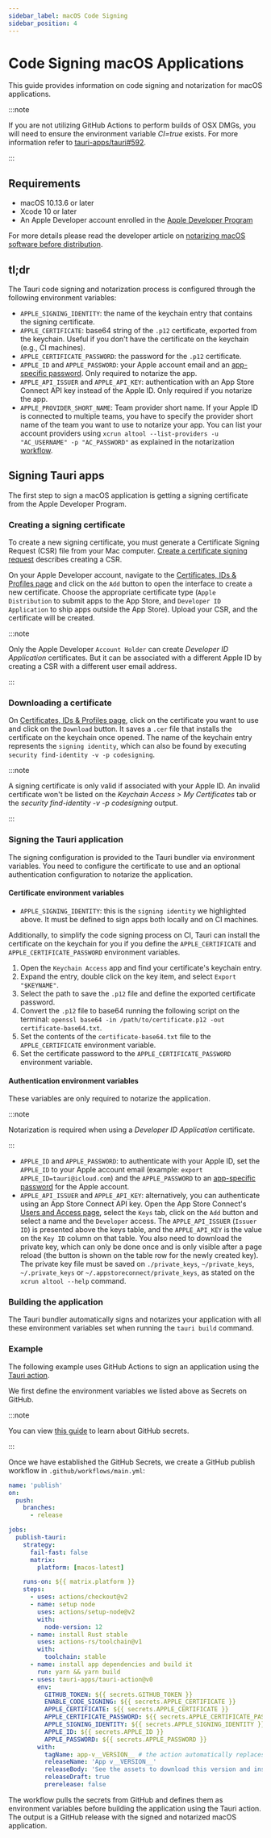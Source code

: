 ```yaml
---
sidebar_label: macOS Code Signing
sidebar_position: 4
---
```


# Code Signing macOS Applications

This guide provides information on code signing and notarization for macOS applications.

:::note

If you are not utilizing GitHub Actions to perform builds of OSX DMGs, you will need to ensure the environment variable <i>CI=true</i> exists. For more information refer to [tauri-apps/tauri#592].

:::

## Requirements

- macOS 10.13.6 or later
- Xcode 10 or later
- An Apple Developer account enrolled in the [Apple Developer Program]

For more details please read the developer article on [notarizing macOS software before distribution].

## tl;dr

The Tauri code signing and notarization process is configured through the following environment variables:

- `APPLE_SIGNING_IDENTITY`: the name of the keychain entry that contains the signing certificate.
- `APPLE_CERTIFICATE`: base64 string of the `.p12` certificate, exported from the keychain. Useful if you don't have the certificate on the keychain (e.g., CI machines).
- `APPLE_CERTIFICATE_PASSWORD`: the password for the `.p12` certificate.
- `APPLE_ID` and `APPLE_PASSWORD`: your Apple account email and an [app-specific password]. Only required to notarize the app.
- `APPLE_API_ISSUER` and `APPLE_API_KEY`: authentication with an App Store Connect API key instead of the Apple ID. Only required if you notarize the app.
- `APPLE_PROVIDER_SHORT_NAME`: Team provider short name. If your Apple ID is connected to multiple teams, you have to specify the provider short name of the team you want to use to notarize your app. You can list your account providers using `xcrun altool --list-providers -u "AC_USERNAME" -p "AC_PASSWORD"` as explained in the notarization [workflow](https://developer.apple.com/documentation/security/notarizing_macos_software_before_distribution/customizing_the_notarization_workflow).

## Signing Tauri apps

The first step to sign a macOS application is getting a signing certificate from the Apple Developer Program.

### Creating a signing certificate

To create a new signing certificate, you must generate a Certificate Signing Request (CSR) file from your Mac computer. [Create a certificate signing request] describes creating a CSR.

On your Apple Developer account, navigate to the [Certificates, IDs & Profiles page] and click on the `Add` button to open the interface to create a new certificate. Choose the appropriate certificate type (`Apple Distribution` to submit apps to the App Store, and `Developer ID Application` to ship apps outside the App Store). Upload your CSR, and the certificate will be created.

:::note

Only the Apple Developer `Account Holder` can create _Developer ID Application_ certificates. But it can be associated with a different Apple ID by creating a CSR with a different user email address.

:::

### Downloading a certificate

On [Certificates, IDs & Profiles page], click on the certificate you want to use and click on the `Download` button. It saves a `.cer` file that installs the certificate on the keychain once opened. The name of the keychain entry represents the `signing identity`, which can also be found by executing `security find-identity -v -p codesigning`.

:::note

A signing certificate is only valid if associated with your Apple ID. An invalid certificate won't be listed on the <i>Keychain Access > My Certificates</i> tab or the <i>security find-identity -v -p codesigning</i> output.

:::

### Signing the Tauri application

The signing configuration is provided to the Tauri bundler via environment variables. You need to configure the certificate to use and an optional authentication configuration to notarize the application.

#### Certificate environment variables

- `APPLE_SIGNING_IDENTITY`: this is the `signing identity` we highlighted above. It must be defined to sign apps both locally and on CI machines.

Additionally, to simplify the code signing process on CI, Tauri can install the certificate on the keychain for you if you define the `APPLE_CERTIFICATE` and `APPLE_CERTIFICATE_PASSWORD` environment variables.

1. Open the `Keychain Access` app and find your certificate's keychain entry.
2. Expand the entry, double click on the key item, and select `Export "$KEYNAME"`.
3. Select the path to save the `.p12` file and define the exported certificate password.
4. Convert the `.p12` file to base64 running the following script on the terminal: `openssl base64 -in /path/to/certificate.p12 -out certificate-base64.txt`.
5. Set the contents of the `certificate-base64.txt` file to the `APPLE_CERTIFICATE` environment variable.
6. Set the certificate password to the `APPLE_CERTIFICATE_PASSWORD` environment variable.

#### Authentication environment variables

These variables are only required to notarize the application.

:::note

Notarization is required when using a <i>Developer ID Application</i> certificate.

:::

- `APPLE_ID` and `APPLE_PASSWORD`: to authenticate with your Apple ID, set the `APPLE_ID` to your Apple account email (example: `export APPLE_ID=tauri@icloud.com`) and the `APPLE_PASSWORD` to an [app-specific password] for the Apple account.
- `APPLE_API_ISSUER` and `APPLE_API_KEY`: alternatively, you can authenticate using an App Store Connect API key. Open the App Store Connect's [Users and Access page], select the `Keys` tab, click on the `Add` button and select a name and the `Developer` access. The `APPLE_API_ISSUER` (`Issuer ID`) is presented above the keys table, and the `APPLE_API_KEY` is the value on the `Key ID` column on that table. You also need to download the private key, which can only be done once and is only visible after a page reload (the button is shown on the table row for the newly created key). The private key file must be saved on `./private_keys`, `~/private_keys`, `~/.private_keys` or `~/.appstoreconnect/private_keys`, as stated on the `xcrun altool --help` command.

### Building the application

The Tauri bundler automatically signs and notarizes your application with all these environment variables set when running the `tauri build` command.

### Example

The following example uses GitHub Actions to sign an application using the [Tauri action].

We first define the environment variables we listed above as Secrets on GitHub.

:::note

You can view <a href="https://docs.github.com/en/actions/reference/encrypted-secrets">this guide</a> to learn about GitHub secrets.

:::

Once we have established the GitHub Secrets, we create a GitHub publish workflow in `.github/workflows/main.yml`:

```yml
name: 'publish'
on:
  push:
    branches:
      - release

jobs:
  publish-tauri:
    strategy:
      fail-fast: false
      matrix:
        platform: [macos-latest]

    runs-on: ${{ matrix.platform }}
    steps:
      - uses: actions/checkout@v2
      - name: setup node
        uses: actions/setup-node@v2
        with:
          node-version: 12
      - name: install Rust stable
        uses: actions-rs/toolchain@v1
        with:
          toolchain: stable
      - name: install app dependencies and build it
        run: yarn && yarn build
      - uses: tauri-apps/tauri-action@v0
        env:
          GITHUB_TOKEN: ${{ secrets.GITHUB_TOKEN }}
          ENABLE_CODE_SIGNING: ${{ secrets.APPLE_CERTIFICATE }}
          APPLE_CERTIFICATE: ${{ secrets.APPLE_CERTIFICATE }}
          APPLE_CERTIFICATE_PASSWORD: ${{ secrets.APPLE_CERTIFICATE_PASSWORD }}
          APPLE_SIGNING_IDENTITY: ${{ secrets.APPLE_SIGNING_IDENTITY }}
          APPLE_ID: ${{ secrets.APPLE_ID }}
          APPLE_PASSWORD: ${{ secrets.APPLE_PASSWORD }}
        with:
          tagName: app-v__VERSION__ # the action automatically replaces \_\_VERSION\_\_ with the app version
          releaseName: 'App v__VERSION__'
          releaseBody: 'See the assets to download this version and install.'
          releaseDraft: true
          prerelease: false
```

The workflow pulls the secrets from GitHub and defines them as environment variables before building the application using the Tauri action. The output is a GitHub release with the signed and notarized macOS application.

[tauri-apps/tauri#592]: https://github.com/tauri-apps/tauri/issues/592
[apple developer program]: https://developer.apple.com/programs/
[notarizing macos software before distribution]: https://developer.apple.com/documentation/security/notarizing_macos_software_before_distribution
[app-specific password]: https://support.apple.com/en-ca/HT204397
[create a certificate signing request]: https://help.apple.com/developer-account/#/devbfa00fef7
[certificates, ids & profiles page]: https://developer.apple.com/account/resources/certificates/list
[users and access page]: https://appstoreconnect.apple.com/access/users
[tauri action]: https://github.com/tauri-apps/tauri-action
